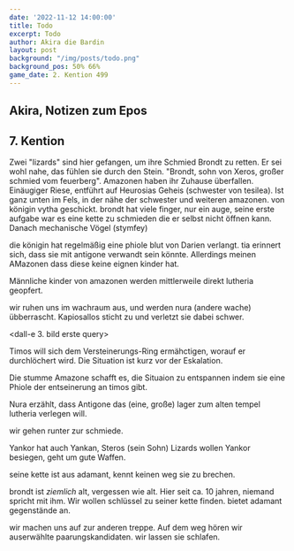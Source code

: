 ```yaml
---
date: '2022-11-12 14:00:00'
title: Todo
excerpt: Todo
author: Akira die Bardin
layout: post
background: "/img/posts/todo.png"
background_pos: 50% 66%
game_date: 2. Kention 499
---
```


<div class="rhyme">
  <blockquote>
  </blockquote>
</div>

## Akira, Notizen zum Epos

## 7. Kention

Zwei "lizards" sind hier gefangen, um ihre Schmied Brondt zu retten. Er sei wohl nahe, das fühlen sie durch den Stein. "Brondt, sohn von Xeros, großer schmied vom feuerberg". Amazonen haben ihr Zuhause überfallen. Einäugiger Riese, entführt auf Heurosias Geheis (schwester von tesilea). Ist ganz unten im Fels, in der nähe der schwester und weiteren amazonen.
von königin vytha geschickt. brondt hat viele finger, nur ein auge, seine erste aufgabe war es eine kette zu schmieden die er selbst nicht öffnen kann. Danach mechanische Vögel (stymfey)

die königin hat regelmäßig eine phiole blut von Darien verlangt. tia erinnert sich, dass sie mit antigone verwandt sein könnte. Allerdings meinen AMazonen dass diese keine eignen kinder hat.

Männliche kinder von amazonen werden mittlerweile direkt lutheria geopfert.

wir ruhen uns im wachraum aus, und werden nura (andere wache) übberrascht. Kapiosallos sticht zu und verletzt sie dabei schwer. 

<dall-e 3. bild erste query>

Timos will sich dem Versteinerungs-Ring ermähctigen, worauf er durchlöchert wird. Die Situation ist kurz vor der Eskalation.

Die stumme Amazone schafft es, die Situaion zu entspannen indem sie eine Phiole der entseinerung an timos gibt.

Nura erzählt, dass Antigone das (eine, große) lager zum alten tempel lutheria verlegen will.

wir gehen runter zur schmiede.

<bild vom schmied>

Yankor hat auch Yankan, Steros (sein Sohn)
Lizards wollen Yankor besiegen, geht um gute Waffen.

seine kette ist aus adamant, kennt keinen weg sie zu brechen.

brondt ist _ziemlich_ alt, vergessen wie alt. Hier seit ca. 10 jahren, niemand spricht mit ihm. Wir wollen schlüssel zu seiner kette finden.
bietet adamant gegenstände an.

wir machen uns auf zur anderen treppe. Auf dem weg hören wir auserwählte paarungskandidaten. wir lassen sie schlafen.




<!--
todo mehr über narsus herausfinden (6. gott)

täglicher apell am boot

antikithera kann  auf festen boden man durch sternbilder (mapped auf inseln) auf kurs setzen.

Mithral Shortsword +1 bestellt, am 10. tagen fertig.

keledone, kann singen aber v.a. dinge und nachrichten an volkan schicken. sie ist an das schiff gebunden und es auch verteidigen.

pythor und ein grüner drache hängen zusammen, haben wir in telamok gehört

Moxena ist auch dabei
next stop themis, antikithera wird eingestellt

todo: Sich bei der Isle of faith beschweren, dass uns Moxena bei der Landung auf Themis nicht geholfen hat.

Sydon und Lutheria scheinen die Amazonen als Kämpferinnen zu rekrutieren. Daher der Coup.
Moxena erzählt uns, dass die neue  Tesilea mit magischenen Helmen Lutherias aussieht wie die alte.
Täglich wird eine phiole blut zum tempel gebracht.
-->
